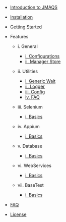 - [Introduction to JMAQS ](MAQS_1/Introduction.md)


- [Installation](MAQS_1/ComingSoon.md)
- [Getting Started](MAQS_1/ComingSoon.md)

- Features

	- i. General
		- [i. Configurations](MAQS_1/ComingSoon.md)
		- [ii. Manager Store](MAQS_1/ComingSoon.md)

	- ii. Utilities
		- [i. Generic Wait](MAQS_1/ComingSoon.md)
		- [ii. Logger](MAQS_1/ComingSoon.md)
		- [iii. Config](MAQS_1/ComingSoon.md)
		- [iv. FAQ](MAQS_1/ComingSoon.md)

	- iii. Selenium
		- [i. Basics](MAQS_1/ComingSoon.md)

	- iv. Appium
		- [i. Basics](MAQS_1/ComingSoon.md)

	- v. Database
		- [i. Basics](MAQS_1/ComingSoon.md)

	- vi. WebServices
		- [i. Basics](MAQS_1/ComingSoon.md)

	- vii. BaseTest
		- [i. Basics](MAQS_1/ComingSoon.md)

- [FAQ](MAQS_1/ComingSoon.md)
- [License](MAQS_1/License.md)